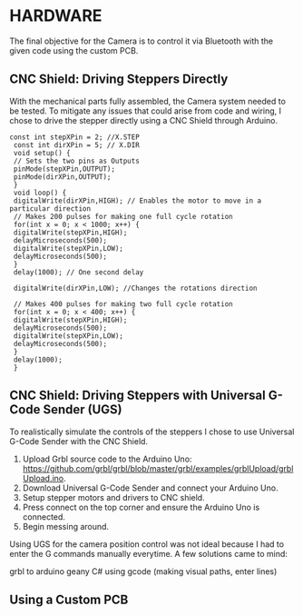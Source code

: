 # HARDWARE

The final objective for the Camera is to control it via Bluetooth with the given code using the custom PCB.


## CNC Shield: Driving Steppers Directly

With the mechanical parts fully assembled, the Camera system needed to be tested. To mitigate any issues that could arise from code and wiring, I chose to drive the stepper directly using a CNC Shield through Arduino.
	
```
const int stepXPin = 2; //X.STEP
 const int dirXPin = 5; // X.DIR
 void setup() {
 // Sets the two pins as Outputs
 pinMode(stepXPin,OUTPUT); 
 pinMode(dirXPin,OUTPUT);
 }
 void loop() {
 digitalWrite(dirXPin,HIGH); // Enables the motor to move in a particular direction
 // Makes 200 pulses for making one full cycle rotation
 for(int x = 0; x < 1000; x++) {
 digitalWrite(stepXPin,HIGH); 
 delayMicroseconds(500); 
 digitalWrite(stepXPin,LOW); 
 delayMicroseconds(500); 
 }
 delay(1000); // One second delay
 
 digitalWrite(dirXPin,LOW); //Changes the rotations direction

 // Makes 400 pulses for making two full cycle rotation
 for(int x = 0; x < 400; x++) {
 digitalWrite(stepXPin,HIGH);
 delayMicroseconds(500);
 digitalWrite(stepXPin,LOW);
 delayMicroseconds(500);
 }
 delay(1000);
 }
```

## CNC Shield: Driving Steppers with Universal G-Code Sender (UGS)
To realistically simulate the controls of the steppers I chose to use Universal G-Code Sender with the CNC Shield. 
1. Upload Grbl source code to the Arduino Uno: https://github.com/grbl/grbl/blob/master/grbl/examples/grblUpload/grblUpload.ino.
2. Download Universal G-Code Sender and connect your Arduino Uno.
3. Setup stepper motors and drivers to CNC shield.
4. Press connect on the top corner and ensure the Arduino Uno is connected.
5. Begin messing around.
 
Using UGS for the camera position control was not ideal because I had to enter the G commands manually everytime. A few solutions came to mind:


grbl to arduino
geany C# 
using gcode (making visual paths, enter lines)

## Using a Custom PCB
